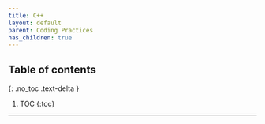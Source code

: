 ```yaml
---
title: C++
layout: default
parent: Coding Practices
has_children: true
---
```

## Table of contents
{: .no_toc .text-delta }

1. TOC
{:toc}

---